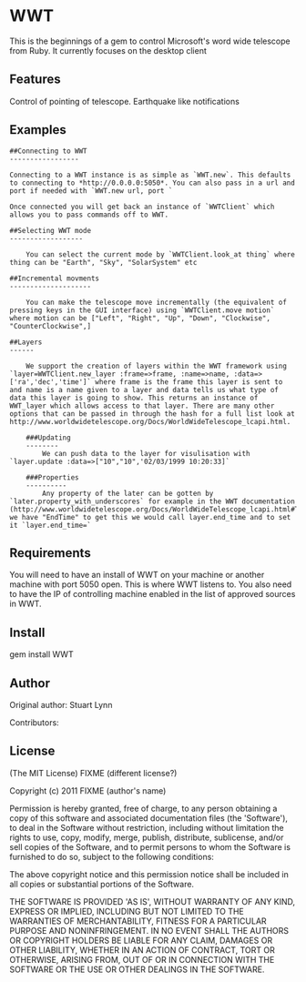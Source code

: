 WWT
===========

This is the beginnings of a gem to control Microsoft's word wide telescope from Ruby. It currently focuses on the desktop client

Features
--------

Control of pointing of telescope.
Earthquake like notifications


Examples
---------

	##Connecting to WWT 
	-----------------
	
	Connecting to a WWT instance is as simple as `WWT.new`. This defaults to connecting to *http://0.0.0.0:5050*. You can also pass in a url and port if needed with `WWT.new url, port ` 
	
	Once connected you will get back an instance of `WWTClient` which allows you to pass commands off to WWT. 
	
	##Selecting WWT mode 
	------------------
	
		You can select the current mode by `WWTClient.look_at thing` where thing can be "Earth", "Sky", "SolarSystem" etc
		
	##Incremental movments 
	--------------------
		
		You can make the telescope move incrementally (the equivalent of pressing keys in the GUI interface) using `WWTClient.move motion` where motion can be ["Left", "Right", "Up", "Down", "Clockwise", "CounterClockwise",]
		
	##Layers 
	------
	
		We support the creation of layers within the WWT framework using `layer=WWTClient.new_layer :frame=>frame, :name=>name, :data=>['ra','dec','time']` where frame is the frame this layer is sent to and name is a name given to a layer and data tells us what type of data this layer is going to show. This returns an instance of WWT_layer which allows access to that layer. There are many other options that can be passed in through the hash for a full list look at http://www.worldwidetelescope.org/Docs/WorldWideTelescope_lcapi.html. 
		
		###Updating
		--------
			We can push data to the layer for visulisation with `layer.update :data=>["10","10",'02/03/1999 10:20:33]` 
			
		###Properties
		---------- 
		 	Any property of the later can be gotten by `later.property_with_underscores` for example in the WWT documentation (http://www.worldwidetelescope.org/Docs/WorldWideTelescope_lcapi.html#Table_of_Properties) we have "EndTime" to get this we would call layer.end_time and to set it `layer.end_time=`

Requirements
------------

You will need to have an install of WWT on your machine or another machine with port 5050 open. This is where WWT listens to. You also need to have the IP of controlling machine enabled in the list of approved sources in WWT.

Install
-------

gem install WWT

Author
------

Original author: Stuart Lynn

Contributors:


License
-------

(The MIT License) FIXME (different license?)

Copyright (c) 2011 FIXME (author's name)

Permission is hereby granted, free of charge, to any person obtaining
a copy of this software and associated documentation files (the
'Software'), to deal in the Software without restriction, including
without limitation the rights to use, copy, modify, merge, publish,
distribute, sublicense, and/or sell copies of the Software, and to
permit persons to whom the Software is furnished to do so, subject to
the following conditions:

The above copyright notice and this permission notice shall be
included in all copies or substantial portions of the Software.

THE SOFTWARE IS PROVIDED 'AS IS', WITHOUT WARRANTY OF ANY KIND,
EXPRESS OR IMPLIED, INCLUDING BUT NOT LIMITED TO THE WARRANTIES OF
MERCHANTABILITY, FITNESS FOR A PARTICULAR PURPOSE AND NONINFRINGEMENT.
IN NO EVENT SHALL THE AUTHORS OR COPYRIGHT HOLDERS BE LIABLE FOR ANY
CLAIM, DAMAGES OR OTHER LIABILITY, WHETHER IN AN ACTION OF CONTRACT,
TORT OR OTHERWISE, ARISING FROM, OUT OF OR IN CONNECTION WITH THE
SOFTWARE OR THE USE OR OTHER DEALINGS IN THE SOFTWARE.
